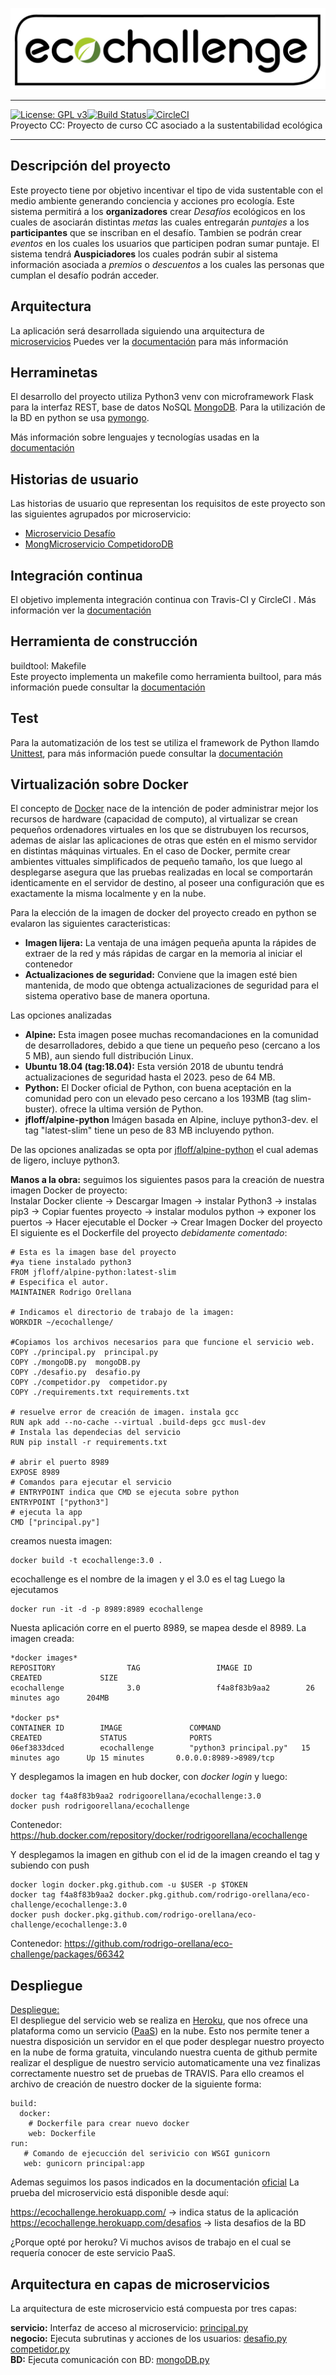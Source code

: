 ![Eco Challenge](docs/images/eco.jpeg "Eco Challenge")
***
[![License: GPL v3](https://img.shields.io/badge/License-GPLv3-blue.svg)](https://www.gnu.org/licenses/gpl-3.0)[![Build Status](https://travis-ci.org/rodrigo-orellana/eco-challenge.svg?branch=master)](https://travis-ci.org/rodrigo-orellana/eco-challenge)[![CircleCI](https://circleci.com/gh/rodrigo-orellana/eco-challenge.svg?style=svg)](https://circleci.com/gh/rodrigo-orellana/eco-challenge)  
Proyecto CC: Proyecto de curso CC asociado a la sustentabilidad ecológica
***
## Descripción del proyecto 
Este proyecto tiene por objetivo incentivar el tipo de vida sustentable con el medio ambiente generando conciencia y acciones pro ecología. Este sistema permitirá a los **organizadores** crear *Desafíos* ecológicos en los cuales de asociarán distintas *metas* las cuales entregarán *puntajes* a los **participantes** que se inscriban en el desafío. Tambien se podrán crear *eventos* en los cuales los usuarios que participen podran sumar puntaje. El sistema tendrá **Auspiciadores** los cuales podrán subir al sistema información asociada a *premios* o *descuentos* a los cuales las personas que cumplan el desafío podrán acceder.

## Arquitectura
La aplicación será desarrollada siguiendo una arquitectura de [microservicios](https://en.wikipedia.org/wiki/Microservices) 
Puedes ver la [documentación](https://github.com/rodrigo-orellana/eco-challenge/blob/master/docs/arquitectura.md) para más información

## Herraminetas
El desarrollo del proyecto utiliza Python3 venv con microframework Flask para la interfaz REST, base de datos NoSQL [MongoDB](https://www.mongodb.com). Para la utilización de la BD en python se usa [pymongo](https://api.mongodb.com/python/current/). 

Más información sobre lenguajes y tecnologías usadas en la [documentación](https://github.com/rodrigo-orellana/eco-challenge/blob/master/docs/herramientas.md)  

## Historias de usuario
Las historias de usuario que representan los requisitos de este proyecto son las siguientes agrupados por microservicio:
* [Microservicio Desafío](https://github.com/rodrigo-orellana/eco-challenge/milestone/7)
* [MongMicroservicio CompetidoroDB](https://github.com/rodrigo-orellana/eco-challenge/milestone/6)

## Integración continua
El objetivo implementa integración continua con Travis-CI y CircleCI . Más información ver la [documentación](https://github.com/rodrigo-orellana/eco-challenge/blob/master/docs/integracion_continua.md)

## Herramienta de construcción
buildtool: Makefile  
Este proyecto implementa un makefile como herramienta builtool, para más información puede consultar la [documentación](https://github.com/rodrigo-orellana/eco-challenge/blob/master/docs/buildtool.md)

## Test 
Para la automatización de los test se utiliza el framework de Python llamdo [Unittest](https://docs.python.org/3/library/unittest.html), para más información puede consultar la [documentación](https://github.com/rodrigo-orellana/eco-challenge/blob/master/docs/test.md)

## Virtualización sobre Docker
El concepto de [Docker](https://www.docker.com/) nace de la intención de poder administrar mejor los recursos de hardware (capacidad de computo), al virtualizar se crean pequeños ordenadores virtuales en los que se  distrubuyen los recursos, ademas de aislar las aplicaciones de otras que estén en el mismo servidor en distintas máquinas virtuales. En el caso de Docker, permite crear ambientes vittuales simplificados de pequeño tamaño, los que luego al desplegarse asegura que las pruebas realizadas en local se comportarán identicamente en el servidor de destino, al poseer una configuración que es exactamente la misma localmente y en la nube.  

Para la elección de la imagen de docker del proyecto creado en python se evalaron las siguientes caracteristicas:  
* **Imagen lijera:** La ventaja de una imágen pequeña apunta la rápides de extraer de la red y más rápidas de cargar en la memoria al iniciar el contenedor  
* **Actualizaciones de seguridad:** Conviene que la imagen esté bien mantenida, de modo que obtenga actualizaciones de seguridad para el sistema operativo base de manera oportuna.   

Las opciones analizadas
* **Alpine:** Esta imagen posee muchas recomandaciones en la comunidad de desarrolladores, debido a que tiene un pequeño peso (cercano a los 5 MB), aun siendo full distribución Linux.  
* **Ubuntu 18.04 (tag:18.04):** Esta versión 2018 de ubuntu tendrá actualizaciones de seguridad hasta el 2023. peso de 64 MB.  
* **Python:** El Docker oficial de Python, con buena aceptación en la comunidad pero con un elevado peso cercano a los 193MB (tag slim-buster). ofrece la ultima versión de Python.
* **jfloff/alpine-python** Imágen basada en Alpine, incluye python3-dev. el tag "latest-slim" tiene un peso de 83 MB incluyendo python.

De las opciones analizadas se opta por [jfloff/alpine-python](https://hub.docker.com/r/jfloff/alpine-python) el cual ademas de ligero, incluye python3.  

**Manos a la obra:** seguimos los siguientes pasos para la creación de nuestra imagen Docker de proyecto:  
Instalar Docker cliente -> Descargar Imagen -> instalar Python3 -> instalas pip3 -> Copiar fuentes proyecto -> instalar modulos python -> exponer los puertos -> Hacer ejecutable el Docker -> Crear Imagen Docker del proyecto
El siguiente es el Dockerfile del proyecto *debidamente comentado*:
~~~
# Esta es la imagen base del proyecto
#ya tiene instalado python3
FROM jfloff/alpine-python:latest-slim
# Especifica el autor.
MAINTAINER Rodrigo Orellana

# Indicamos el directorio de trabajo de la imagen:
WORKDIR ~/ecochallenge/

#Copiamos los archivos necesarios para que funcione el servicio web.
COPY ./principal.py  principal.py
COPY ./mongoDB.py  mongoDB.py
COPY ./desafio.py  desafio.py
COPY ./competidor.py  competidor.py
COPY ./requirements.txt requirements.txt

# resuelve error de creación de imagen. instala gcc
RUN apk add --no-cache --virtual .build-deps gcc musl-dev
# Instala las dependecias del servicio 
RUN pip install -r requirements.txt

# abrir el puerto 8989
EXPOSE 8989
# Comandos para ejecutar el servicio
# ENTRYPOINT indica que CMD se ejecuta sobre python
ENTRYPOINT ["python3"]
# ejecuta la app
CMD ["principal.py"]
~~~
creamos nuesta imagen:
~~~
docker build -t ecochallenge:3.0 .
~~~
ecochallenge es el nombre de la imagen y el 3.0 es el tag
Luego la ejecutamos
~~~
docker run -it -d -p 8989:8989 ecochallenge
~~~
Nuesta aplicación corre en el puerto 8989, se mapea desde el 8989.
La imagen creada:
~~~
*docker images*
REPOSITORY                TAG                 IMAGE ID            CREATED             SIZE
ecochallenge              3.0                 f4a8f83b9aa2        26 minutes ago      204MB

*docker ps*
CONTAINER ID        IMAGE               COMMAND                  CREATED             STATUS              PORTS                    
06ef3833dced        ecochallenge        "python3 principal.py"   15 minutes ago      Up 15 minutes       0.0.0.0:8989->8989/tcp   
~~~
Y desplegamos la imagen en hub docker, con *docker login* y luego:
~~~
docker tag f4a8f83b9aa2 rodrigoorellana/ecochallenge:3.0
docker push rodrigoorellana/ecochallenge
~~~

Contenedor: https://hub.docker.com/repository/docker/rodrigoorellana/ecochallenge  
  
Y desplegamos la imagen en github con el id de la imagen creando el tag y subiendo con push  
~~~
docker login docker.pkg.github.com -u $USER -p $TOKEN  
docker tag f4a8f83b9aa2 docker.pkg.github.com/rodrigo-orellana/eco-challenge/ecochallenge:3.0	
docker push docker.pkg.github.com/rodrigo-orellana/eco-challenge/ecochallenge:3.0  
~~~
Contenedor: https://github.com/rodrigo-orellana/eco-challenge/packages/66342  


## Despliegue
[Despliegue:](https://ecochallenge.herokuapp.com/)  
El despliegue del servicio web se realiza en [Heroku](https://www.heroku.com), que nos ofrece una plataforma como un servicio ([PaaS](https://en.wikipedia.org/wiki/Platform_as_a_service)) en la nube. Esto nos permite tener a nuestra disposición un servidor en el que poder desplegar nuestro proyecto en la nube de forma gratuita, vinculando nuestra cuenta de github permite realizar el despligue de nuestro servicio automaticamente una vez finalizas correctamente nuestro set de pruebas de TRAVIS. Para ello creamos el archivo de creación de nuestro docker de la siguiente forma:  
~~~
build:
  docker:
    # Dockerfile para crear nuevo docker 
    web: Dockerfile
run:
   # Comando de ejecucción del serivicio con WSGI gunicorn
   web: gunicorn principal:app
~~~
Ademas seguimos los pasos indicados en la documentación [oficial](https://devcenter.heroku.com/articles/build-docker-images-heroku-yml) 
La prueba del microservicio está disponible desde aquí:
  
https://ecochallenge.herokuapp.com/          -> indica status de la aplicación  
https://ecochallenge.herokuapp.com/desafios  -> lista desafios de la BD  
  
¿Porque opté por heroku? Vi muchos avisos de trabajo en el cual se requería conocer de este servicio PaaS.  
## Arquitectura en capas de microservicios
La arquitectura de este microservicio está compuesta por tres capas:  

**servicio:** Interfaz de acceso al microservicio: [principal.py](https://github.com/rodrigo-orellana/eco-challenge/blob/master/principal.py)  
**negocio:** Ejecuta subrutinas y acciones de los usuarios: [desafio.py](https://github.com/rodrigo-orellana/eco-challenge/blob/master/desafio.py) [competidor.py](https://github.com/rodrigo-orellana/eco-challenge/blob/master/competidor.py)  
**BD:** Ejecuta comunicación con BD: [mongoDB.py](https://github.com/rodrigo-orellana/eco-challenge/blob/master/mongoDB.py)  